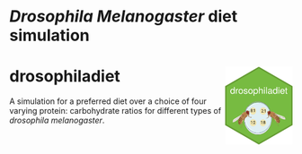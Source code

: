 # *Drosophila Melanogaster* diet simulation


# drosophiladiet <img src='images/hex-drosophiladiet.png' align="right" height="139" />
 
 
A simulation for a preferred diet over a choice of four varying protein: carbohydrate ratios for different types of *drosophila melanogaster*.  

